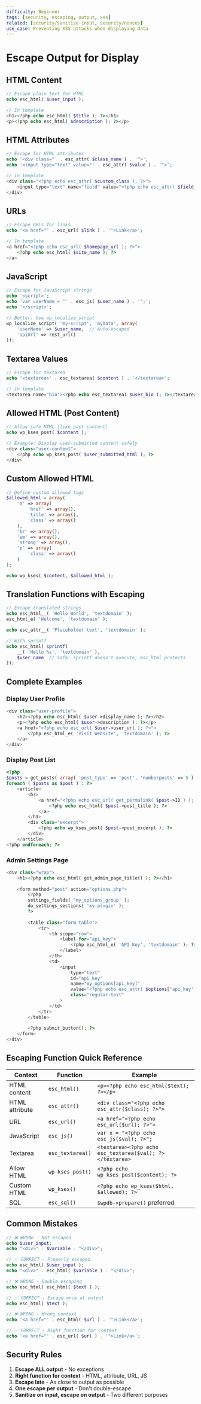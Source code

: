 ```yaml
---
difficulty: Beginner
tags: [security, escaping, output, xss]
related: [security/sanitize-input, security/nonces]
use_case: Preventing XSS attacks when displaying data
---
```


# Escape Output for Display

## HTML Content

```php
// Escape plain text for HTML
echo esc_html( $user_input );

// In template
<h1><?php echo esc_html( $title ); ?></h1>
<p><?php echo esc_html( $description ); ?></p>
```

## HTML Attributes

```php
// Escape for HTML attributes
echo '<div class="' . esc_attr( $class_name ) . '">';
echo '<input type="text" value="' . esc_attr( $value ) . '">';

// In template
<div class="<?php echo esc_attr( $custom_class ); ?>">
    <input type="text" name="field" value="<?php echo esc_attr( $field_value ); ?>">
</div>
```

## URLs

```php
// Escape URLs for links
echo '<a href="' . esc_url( $link ) . '">Link</a>';

// In template
<a href="<?php echo esc_url( $homepage_url ); ?>">
    <?php echo esc_html( $site_name ); ?>
</a>
```

## JavaScript

```php
// Escape for JavaScript strings
echo '<script>';
echo 'var userName = "' . esc_js( $user_name ) . '";';
echo '</script>';

// Better: Use wp_localize_script
wp_localize_script( 'my-script', 'myData', array(
    'userName' => $user_name,  // Auto-escaped
    'apiUrl' => rest_url()
));
```

## Textarea Values

```php
// Escape for textarea
echo '<textarea>' . esc_textarea( $content ) . '</textarea>';

// In template
<textarea name="bio"><?php echo esc_textarea( $user_bio ); ?></textarea>
```

## Allowed HTML (Post Content)

```php
// Allow safe HTML (like post content)
echo wp_kses_post( $content );

// Example: Display user-submitted content safely
<div class="user-content">
    <?php echo wp_kses_post( $user_submitted_html ); ?>
</div>
```

## Custom Allowed HTML

```php
// Define custom allowed tags
$allowed_html = array(
    'a' => array(
        'href' => array(),
        'title' => array(),
        'class' => array()
    ),
    'br' => array(),
    'em' => array(),
    'strong' => array(),
    'p' => array(
        'class' => array()
    )
);

echo wp_kses( $content, $allowed_html );
```

## Translation Functions with Escaping

```php
// Escape translated strings
echo esc_html__( 'Hello World', 'textdomain' );
esc_html_e( 'Welcome', 'textdomain' );

echo esc_attr__( 'Placeholder text', 'textdomain' );

// With sprintf
echo esc_html( sprintf( 
    __( 'Hello %s', 'textdomain' ),
    $user_name  // Safe: sprintf doesn't execute, esc_html protects
));
```

## Complete Examples

### Display User Profile

```php
<div class="user-profile">
    <h2><?php echo esc_html( $user->display_name ); ?></h2>
    <p><?php echo esc_html( $user->description ); ?></p>
    <a href="<?php echo esc_url( $user->user_url ); ?>">
        <?php esc_html_e( 'Visit Website', 'textdomain' ); ?>
    </a>
</div>
```

### Display Post List

```php
<?php
$posts = get_posts( array( 'post_type' => 'post', 'numberposts' => 5 ) );
foreach ( $posts as $post ) : ?>
    <article>
        <h3>
            <a href="<?php echo esc_url( get_permalink( $post->ID ) ); ?>">
                <?php echo esc_html( $post->post_title ); ?>
            </a>
        </h3>
        <div class="excerpt">
            <?php echo wp_kses_post( $post->post_excerpt ); ?>
        </div>
    </article>
<?php endforeach; ?>
```

### Admin Settings Page

```php
<div class="wrap">
    <h1><?php echo esc_html( get_admin_page_title() ); ?></h1>
    
    <form method="post" action="options.php">
        <?php
        settings_fields( 'my_options_group' );
        do_settings_sections( 'my-plugin' );
        ?>
        
        <table class="form-table">
            <tr>
                <th scope="row">
                    <label for="api_key">
                        <?php esc_html_e( 'API Key', 'textdomain' ); ?>
                    </label>
                </th>
                <td>
                    <input 
                        type="text" 
                        id="api_key" 
                        name="my_options[api_key]" 
                        value="<?php echo esc_attr( $options['api_key'] ); ?>" 
                        class="regular-text"
                    >
                </td>
            </tr>
        </table>
        
        <?php submit_button(); ?>
    </form>
</div>
```

## Escaping Function Quick Reference

| Context | Function | Example |
|---------|----------|---------|
| HTML content | `esc_html()` | `<p><?php echo esc_html($text); ?></p>` |
| HTML attribute | `esc_attr()` | `<div class="<?php echo esc_attr($class); ?>">` |
| URL | `esc_url()` | `<a href="<?php echo esc_url($url); ?>">` |
| JavaScript | `esc_js()` | `var x = "<?php echo esc_js($val); ?>";` |
| Textarea | `esc_textarea()` | `<textarea><?php echo esc_textarea($val); ?></textarea>` |
| Allow HTML | `wp_kses_post()` | `<?php echo wp_kses_post($content); ?>` |
| Custom HTML | `wp_kses()` | `<?php echo wp_kses($html, $allowed); ?>` |
| SQL | `esc_sql()` | `$wpdb->prepare()` preferred |

## Common Mistakes

```php
// ❌ WRONG - Not escaped
echo $user_input;
echo "<div>" . $variable . "</div>";

// ✅ CORRECT - Properly escaped
echo esc_html( $user_input );
echo "<div>" . esc_html( $variable ) . "</div>";

// ❌ WRONG - Double escaping
echo esc_html( esc_html( $text ) );

// ✅ CORRECT - Escape once at output
echo esc_html( $text );

// ❌ WRONG - Wrong context
echo '<a href="' . esc_html( $url ) . '">Link</a>';

// ✅ CORRECT - Right function for context
echo '<a href="' . esc_url( $url ) . '">Link</a>';
```

## Security Rules

1. **Escape ALL output** - No exceptions
2. **Right function for context** - HTML, attribute, URL, JS
3. **Escape late** - As close to output as possible
4. **One escape per output** - Don't double-escape
5. **Sanitize on input, escape on output** - Two different purposes

